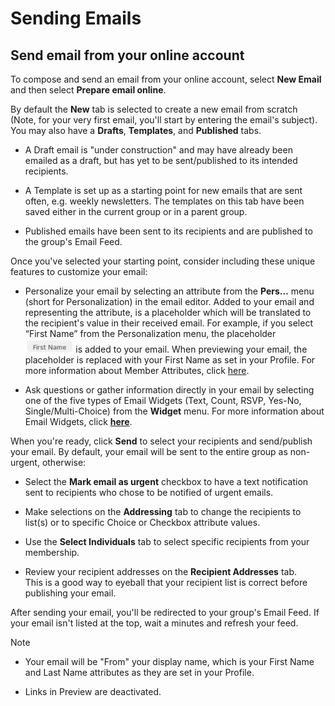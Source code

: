 # Sending Emails

<span id="gv-3send-1sendOnline"></span>
## Send email from your online account

To compose and send an email from your online account, select **New
Email** and then select **Prepare email online**.

By default the **New** tab is selected to create a new email from
scratch (Note, for your very first email, you'll start by entering the
email's subject).  You may also have a **Drafts**, **Templates**,
and **Published** tabs.  

* A Draft email is "under construction" and may have already been emailed as a
draft, but has yet to be sent/published to its intended recipients.  

* A Template is set up as a starting point for new emails that are sent often, e.g. weekly newsletters.  The templates on this tab
have been saved either in the current group or in a parent group.  

* Published emails have been sent to its recipients and are published to the group's Email Feed.

Once you've selected your starting point, consider including these unique
features to customize your email:

* Personalize your email by selecting an attribute from the **Pers…** menu (short for
Personalization) in the email editor.  Added to your email and representing the attribute, is a placeholder which will be translated to the recipient's value in their received email. 
For example, if you select “First Name” from the Personalization menu, the placeholder <img src="/docimages/FirstName_attribute.png" height="22">
is added to your email.  When previewing your email, the placeholder 
is replaced with your First Name as set in your Profile.
For more information about Member Attributes, click 
[here](/2-members/4-membersAttributes.md?[LINK-QARGS-DOC]#gv-2members-4membersattributes).

* Ask questions or gather information directly in your email by selecting one of the 
five types of Email Widgets (Text, Count, RSVP, Yes-No,
Single/Multi-Choice) from the **Widget** menu.  For more information about Email Widgets,
click [**here**](/5-widgets/1-ewIntro.md?[LINK-QARGS-DOC]#gv-5widgets-1ewIntro).

When you're ready, click **Send** to select your recipients and send/publish your email.  By default, your email will be sent to the entire group as non-urgent, otherwise:

* Select the **Mark email as urgent** checkbox to
have a text notification sent to recipients who chose to
be notified of urgent emails.

* Make selections on the **Addressing** tab to change the recipients
to list(s) or to specific Choice or Checkbox attribute values. 

* Use the **Select Individuals** tab to select specific recipients from your membership.

* Review your recipient addresses on the **Recipient Addresses** tab.  
This is a good way to eyeball that your recipient list is correct
before publishing your email.

After sending your email, you'll be redirected to your group's Email
Feed.  If your email isn't listed at the top, wait a minutes and
refresh your feed.

Note

* Your email will be "From" your display name, which is your
First Name and Last Name attributes as they are set in your Profile.

* Links in Preview are deactivated.
